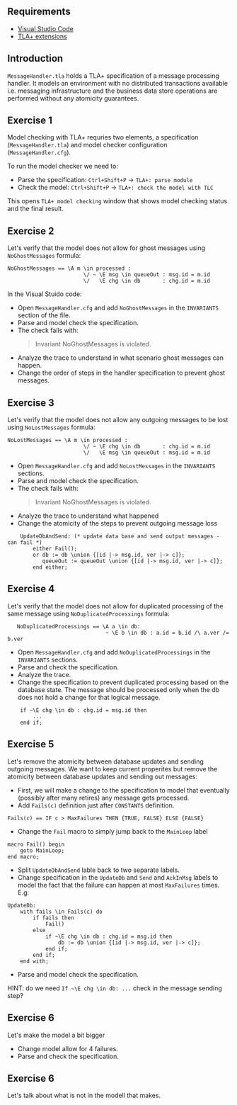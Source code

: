 ## Requirements

- [Visual Studio Code](https://code.visualstudio.com/)
- [TLA+ extensions](https://github.com/alygin/vscode-tlaplus/wiki/How-to-Install)
 

## Introduction

`MessageHandler.tla` holds a TLA+ specification of a message processing handler. It models an environment with no distributed transactions available i.e. messaging infrastructure and the business data store operations are performed without any atomicity guarantees. 

## Exercise 1

Model checking with TLA+ requries two elements, a specification (`MessageHandler.tla`) and model checker configuration (`MessageHandler.cfg`). 

To run the model checker we need to:
 * Parse the specification: `Ctrl+Shift+P` -> `TLA+: parse module`
 * Check the model: `Ctrl+Shift+P` -> `TLA+: check the model with TLC`

 This opens `TLA+ model checking` window that shows model checking status and the final result.

## Exercise 2

Let's verify that the model does not allow for ghost messages using `NoGhostMessages` formula:

```tla+
NoGhostMessages == \A m \in processed : 
                        \/ ~ \E msg \in queueOut : msg.id = m.id
                        \/   \E chg \in db       : chg.id = m.id
```

In the Visual Stuido code:
 * Open `MessageHandler.cfg` and add `NoGhostMessages` in the `INVARIANTS` section of the file.
 * Parse and model check the specification.
 * The check fails with:
    > Invariant NoGhostMessages is violated.
 * Analyze the trace to understand in what scenario ghost messages can happen. 
 * Change the order of steps in the handler specification to prevent ghost messages.

## Exercise 3

Let's verify that the model does not allow any outgoing messages to be lost using `NoLostMessages` formula:

```tla+
NoLostMessages == \A m \in processed :
                        \/ ~ \E chg \in db       : chg.id = m.id
                        \/   \E msg \in queueOut : msg.id = m.id
```

 * Open `MessageHandler.cfg` and add `NoLostMessages` in the `INVARIANTS` sections.
 * Parse and model check the specification.
 * The check fails with:
    > Invariant NoGhostMessages is violated.
 * Analyze the trace to understand what happened
 * Change the atomicity of the steps to prevent outgoing message loss

```tla+
    UpdateDbAndSend: (* update data base and send output messages - can fail *)
        either Fail();
        or db := db \union {[id |-> msg.id, ver |-> c]}; 
           queueOut := queueOut \union {[id |-> msg.id, ver |-> c]};
        end either;
```

## Exercise 4

Let's verify that the model does not allow for duplicated processing of the same message using `NoDuplicatedProcessings` formula:

```tla+
   NoDuplicatedProcessings == \A a \in db:
                               ~ \E b \in db : a.id = b.id /\ a.ver /= b.ver
```

 * Open `MessageHandler.cfg` and add `NoDuplicatedProcessings` in the `INVARIANTS` sections.
 * Parse and check the specification.
 * Analyze the trace.
 * Change the specification to prevent duplicated processing based on the database state. The message should be processed only when the db does not hold a change for that logical message.

``` TLA+
    if ~\E chg \in db : chg.id = msg.id then
        ...
    end if;
```
## Exercise 5

Let's remove the atomicity between database updates and sending outgoing messages. We want to keep current properites but remove the atomicity between database updates and sending out messages: 
 * First, we will make a change to the specification to model that eventually (possibly after many retires) any message gets processed.
 * Add `Fails(c)` definition just after `CONSTANTS` definition.

```tla+
Fails(c) == IF c > MaxFailures THEN {TRUE, FALSE} ELSE {FALSE}
```
 * Change the `Fail` macro to simply jump back to the `MainLoop` label

```tla+
macro Fail() begin
    goto MainLoop;
end macro;
```
 * Split `UpdateDbAndSend` lable back to two separate labels.
 * Change specification in the `UpdateDb` and `Send` and `AckInMsg` labels to model the fact that the failure can happen at most `MaxFailures` times. E.g:

```tla+
UpdateDb:
    with fails \in Fails(c) do
        if fails then
            Fail()
        else
            if ~\E chg \in db : chg.id = msg.id then
                db := db \union {[id |-> msg.id, ver |-> c]}; 
            end if;
        end if;
    end with;
```
 * Parse and model check the specification.

 HINT: do we need `If ~\E chg \in db: ...` check in the message sending step?

## Exercise 6

Let's make the model a bit bigger
 * Change model allow for 4 failures.
 * Parse and check the specification.

## Exercise 6

Let's talk about what is not in the modell that makes. 